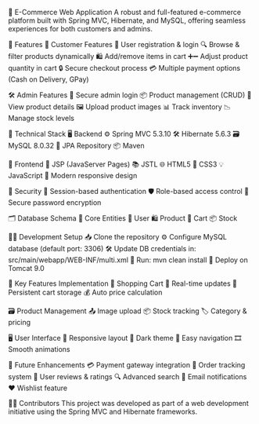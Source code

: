🛒 E-Commerce Web Application
          A robust and full-featured e-commerce platform built with Spring MVC, Hibernate, and MySQL, offering seamless experiences for both customers and admins.

🚀 Features
    👥 Customer Features
    📝 User registration & login
    🔍 Browse & filter products dynamically
    🛍️ Add/remove items in cart
    ➕➖ Adjust product quantity in cart
    🔒 Secure checkout process
    💳 Multiple payment options (Cash on Delivery, GPay)

🛠️ Admin Features
    🔐 Secure admin login
    📦 Product management (CRUD)
    🔎 View product details
    🖼️ Upload product images
    📊 Track inventory
    📉 Manage stock levels

🧰 Technical Stack
  🖥️ Backend
    ⚙️ Spring MVC 5.3.10
    🛠️ Hibernate 5.6.3
    🗃️ MySQL 8.0.32
    📁 JPA Repository
    📦 Maven

  🎨 Frontend
    🧾 JSP (JavaServer Pages)
    📚 JSTL
    🌐 HTML5
    🎨 CSS3
    💡 JavaScript
    📱 Modern responsive design

🔐 Security
    🧾 Session-based authentication
    🛡️ Role-based access control
    🔑 Secure password encryption

🗂️ Database Schema
  🔑 Core Entities
    👤 User
    🛍️ Product
    🛒 Cart
    📦 Stock

🧑‍💻 Development Setup
    📥 Clone the repository
    ⚙️ Configure MySQL database (default port: 3306)
    🛠️ Update DB credentials in:
      src/main/webapp/WEB-INF/multi.xml
    🧼 Run: mvn clean install
    🚀 Deploy on Tomcat 9.0

🧩 Key Features Implementation
    🛒 Shopping Cart
    🔁 Real-time updates
    💾 Persistent cart storage
    💰 Auto price calculation

🗃️ Product Management
    📤 Image upload
    📦 Stock tracking
    🏷️ Category & pricing

🖥️ User Interface
    📱 Responsive layout
    🌙 Dark theme
    🧭 Easy navigation
    🎞️ Smooth animations

🔮 Future Enhancements
    💳 Payment gateway integration
    🚚 Order tracking system
    🌟 User reviews & ratings
    🔍 Advanced search
    📧 Email notifications
    ❤️ Wishlist feature

👨‍💻 Contributors
        This project was developed as part of a web development initiative using the Spring MVC and Hibernate frameworks.

